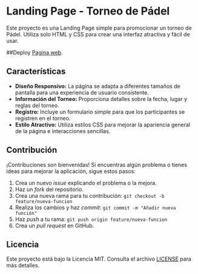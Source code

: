 # Landing Page - Torneo de Pádel

Este proyecto es una Landing Page simple para promocionar un torneo de Pádel. Utiliza solo HTML y CSS para crear una interfaz atractiva y fácil de usar.



##Deploy
[Pagina web](https://almuba.dev/paddelLanding/).

## Características

- **Diseño Responsivo:** La página se adapta a diferentes tamaños de pantalla para una experiencia de usuario consistente.
- **Información del Torneo:** Proporciona detalles sobre la fecha, lugar y reglas del torneo.
- **Registro:** Incluye un formulario simple para que los participantes se registren en el torneo.
- **Estilo Atractivo:** Utiliza estilos CSS para mejorar la apariencia general de la página e interacciones sencillas.

## Contribución

¡Contribuciones son bienvenidas! Si encuentras algún problema o tienes ideas para mejorar la aplicación, sigue estos pasos:

1. Crea un nuevo *issue* explicando el problema o la mejora.
2. Haz un *fork* del repositorio.
3. Crea una nueva rama para tu contribución: `git checkout -b feature/nueva-funcion`
4. Realiza los cambios y haz *commit*: `git commit -m "Añadir nueva función"`
5. Haz *push* a tu rama: `git push origin feature/nueva-funcion`
6. Crea un *pull request* en GitHub.

## Licencia

Este proyecto está bajo la Licencia MIT. Consulta el archivo [LICENSE](LICENSE) para más detalles.
